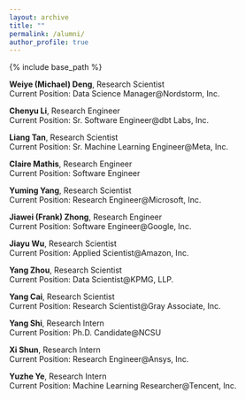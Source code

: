 ```yaml
---
layout: archive
title: ""
permalink: /alumni/
author_profile: true
---
```


{% include base_path %}


**Weiye (Michael) Deng**, Research Scientist <br/>
Current Position: Data Science Manager@Nordstorm, Inc.

**Chenyu Li**, Research Engineer <br/>
Current Position: Sr. Software Engineer@dbt Labs, Inc.

**Liang Tan**, Research Scientist <br/>
Current Position: Sr. Machine Learning Engineer@Meta, Inc.

**Claire Mathis**, Research Engineer <br/>
Current Position: Software Engineer

**Yuming Yang**, Research Scientist <br/>
Current Position: Research Engineer@Microsoft, Inc.

**Jiawei (Frank) Zhong**, Research Engineer <br/>
Current Position: Software Engineer@Google, Inc.

**Jiayu Wu**, Research Scientist <br/>
Current Position: Applied Scientist@Amazon, Inc.

**Yang Zhou**, Research Scientist <br/>
Current Position: Data Scientist@KPMG, LLP.

**Yang Cai**, Research Scientist <br/>
Current Position: Research Scientist@Gray Associate, Inc.

**Yang Shi**, Research Intern <br/>
Current Position: Ph.D. Candidate@NCSU

**Xi Shun**, Research Intern <br/>
Current Position: Research Engineer@Ansys, Inc.

**Yuzhe Ye**, Research Intern <br/>
Current Position: Machine Learning Researcher@Tencent, Inc.

